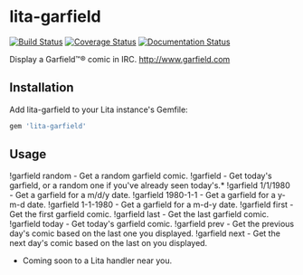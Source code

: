 # lita-garfield

[![Build Status](https://travis-ci.org/onewheelskyward/lita-garfield.png?branch=master)](https://travis-ci.org/onewheelskyward/lita-garfield)
[![Coverage Status](https://coveralls.io/repos/onewheelskyward/lita-garfield/badge.png)](https://coveralls.io/r/onewheelskyward/lita-garfield)
[![Documentation Status](https://readthedocs.org/projects/lita-garfield/badge/?version=latest)](https://readthedocs.org/projects/lita-garfield/?badge=latest)

Display a Garfield™® comic in IRC.  http://www.garfield.com

## Installation

Add lita-garfield to your Lita instance's Gemfile:

``` ruby
gem 'lita-garfield'
```

## Usage

!garfield random - Get a random garfield comic.
!garfield - Get today's garfield, or a random one if you've already seen today's.*
!garfield 1/1/1980 - Get a garfield for a m/d/y date.
!garfield 1980-1-1 - Get a garfield for a y-m-d date.
!garfield 1-1-1980 - Get a garfield for a m-d-y date.
!garfield first - Get the first garfield comic.
!garfield last - Get the last garfield comic.
!garfield today - Get today's garfield comic.
!garfield prev - Get the previous day's comic based on the last one you displayed.
!garfield next - Get the next day's comic based on the last on you displayed.

* Coming soon to a Lita handler near you.
